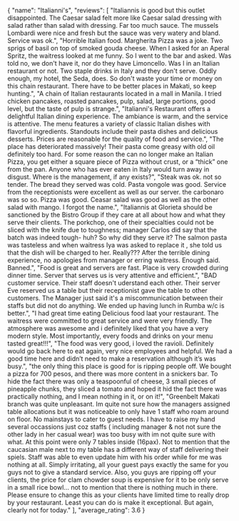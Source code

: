 {
  "name": "Italianni's",
  "reviews": [
    "Italiannis is good but this outlet disappointed. The Caesar salad felt more like Caesar salad dressing with salad rather than salad with dressing. Far too much sauce. The mussels Lombardi were nice and fresh but the sauce was very watery and bland. Service was ok.",
    "Horrible Italian food. Margherita Pizza was a joke. Two sprigs of basil on top of smoked gouda cheese. When I asked for an Aperal Spritz, the waitress looked at me funny. So I went to the bar and asked. Was told no, we don't have it, nor do they have Limoncello. Was I in an Italian restaurant or not. Two staple drinks in Italy and they don't serve. Oddly enough, my hotel, the Seda, does. So don't waste your time or money on this chain restaurant. There have to be better places in Makati, so keep hunting.",
    "A chain of Italian restaurants located in a mall in Manila. I tried chicken pancakes, roasted pancakes, pulp, salad, large portions, good level, but the taste of pulp is strange.",
    "Italianni's Restaurant offers a delightful Italian dining experience. The ambiance is warm, and the service is attentive. The menu features a variety of classic Italian dishes with flavorful ingredients. Standouts include their pasta dishes and delicious desserts. Prices are reasonable for the quality of food and service.",
    "The place has deteriorated massively! Their pasta come greasy with old oil definitely too hard. For some reason the can no longer make an Italian Pizza, you get either a square piece of Pizza without crust, or a “thick” one from the pan. Anyone who has ever eaten in Italy would turn away in disgust. Where is the management, if any exists?",
    "Steak was ok. not so tender. The bread they served was cold. Pasta vongole was good. Service from the receptionists were excellent as well as our server. the carbonaro was so so. Pizza was good. Ceasar salad was good as well as the other salad with mango. I forgot the name.",
    "Italiannis at Glorieta should be sanctioned by the Bistro Group if they care at all about how and what they serve their clients. The porkchop, one of their specialties could not be sliced with the knife due to toughness; manager Carlos did say that the batch was indeed tough- huh? So why did they serve it? The salmon pasta was tasteless and when waitress Iya was asked to replace it , she told us that the dish will be charged to her. Really??? After the terrible dining experience, no apologies from manager or erring waitress. Enough said. Banned.",
    "Food is great and servers are fast. Place is very crowded during dinner time. Server that serves us is very attentive and efficient.",
    "BAD customer service. Their staff doesn't uderstand each other. Their server Eve reserved us a table but their receptionist gave the table to other customers. The Manager just said it's a miscommunication between their staffs but did not do anything. We ended up having lunch in Rumba w/c is better.",
    "I had great time eating Delicious food laat your restaurant. The waitress were committed to great service and were very friendly. The atmosphere was awesome and i definitely liked that you have a very modern style. Most importantly, every foods and drinks on your menu tasted great!!!",
    "The food was very good, i loved the ravioli. Definitely would go back here to eat again, very nice employees and helpful. We had a good time here and didn’t need to make a reservation although it’s was busy.",
    "the only thing this place is good for is ripping people off. We bought a pizza for 700 pesos, and there was more content in a snickers bar. To hide the fact there was only a teaspoonful of cheese, 3 small pieces of pineapple chunks, they sliced a tomato and hoped it hid the fact there was practically nothing, and I mean nothing in it, or on it!",
    "Greenbelt Makati branch was quite unpleasant. Im quite not sure how the managers assigned table allocations but it was noticeable to only have 1 staff who roam around on floor. No mainstays to cater to guest needs. I have to raise my hand several occassions just coz staffs ( including manager & not not sure the other lady in her casual wear) was too busy with im not quite sure with what. At this point were only 7 tables inside (16pax). Not to mention that the caucasian male next to my table has a different way of staff delivering their spiels. Staff was able to even update him with his order while for me was nothing at all. Simply irritating, all your guest pays exactly the same for you guys not to give a standard service. Also, you guys are ripping off your clients, the price for clam chowder soup is expensive for it to be only serve in a small rice bowl... not to mention that there is nothing much in there. Please ensure to change this as your clients have limited time to really drop by your restaurant. Least you can do is make it exceptional. But again, clearly not for today."
  ],
  "average_rating": 3.6
}
